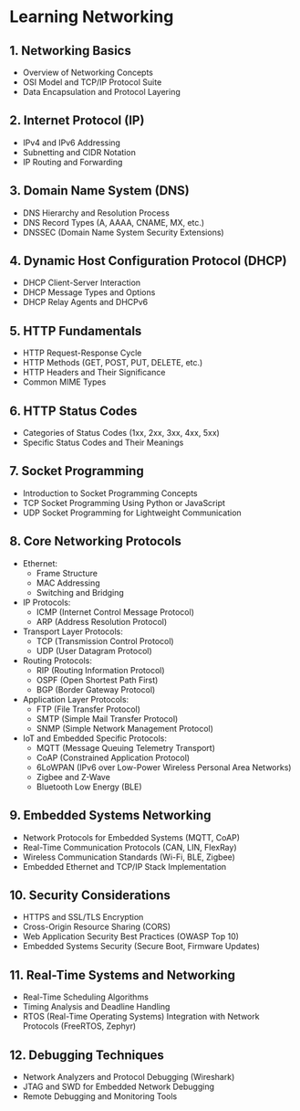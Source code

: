 # Learning Networking

## 1. Networking Basics
   - Overview of Networking Concepts
   - OSI Model and TCP/IP Protocol Suite
   - Data Encapsulation and Protocol Layering

## 2. Internet Protocol (IP)
   - IPv4 and IPv6 Addressing
   - Subnetting and CIDR Notation
   - IP Routing and Forwarding

## 3. Domain Name System (DNS)
   - DNS Hierarchy and Resolution Process
   - DNS Record Types (A, AAAA, CNAME, MX, etc.)
   - DNSSEC (Domain Name System Security Extensions)

## 4. Dynamic Host Configuration Protocol (DHCP)
   - DHCP Client-Server Interaction
   - DHCP Message Types and Options
   - DHCP Relay Agents and DHCPv6

## 5. HTTP Fundamentals
   - HTTP Request-Response Cycle
   - HTTP Methods (GET, POST, PUT, DELETE, etc.)
   - HTTP Headers and Their Significance
   - Common MIME Types

## 6. HTTP Status Codes
   - Categories of Status Codes (1xx, 2xx, 3xx, 4xx, 5xx)
   - Specific Status Codes and Their Meanings

## 7. Socket Programming
   - Introduction to Socket Programming Concepts
   - TCP Socket Programming Using Python or JavaScript
   - UDP Socket Programming for Lightweight Communication

## 8. Core Networking Protocols
   - Ethernet:
     - Frame Structure
     - MAC Addressing
     - Switching and Bridging
   - IP Protocols:
     - ICMP (Internet Control Message Protocol)
     - ARP (Address Resolution Protocol)
   - Transport Layer Protocols:
     - TCP (Transmission Control Protocol)
     - UDP (User Datagram Protocol)
   - Routing Protocols:
     - RIP (Routing Information Protocol)
     - OSPF (Open Shortest Path First)
     - BGP (Border Gateway Protocol)
   - Application Layer Protocols:
     - FTP (File Transfer Protocol)
     - SMTP (Simple Mail Transfer Protocol)
     - SNMP (Simple Network Management Protocol)
   - IoT and Embedded Specific Protocols:
     - MQTT (Message Queuing Telemetry Transport)
     - CoAP (Constrained Application Protocol)
     - 6LoWPAN (IPv6 over Low-Power Wireless Personal Area Networks)
     - Zigbee and Z-Wave
     - Bluetooth Low Energy (BLE)

## 9. Embedded Systems Networking
   - Network Protocols for Embedded Systems (MQTT, CoAP)
   - Real-Time Communication Protocols (CAN, LIN, FlexRay)
   - Wireless Communication Standards (Wi-Fi, BLE, Zigbee)
   - Embedded Ethernet and TCP/IP Stack Implementation

## 10. Security Considerations
   - HTTPS and SSL/TLS Encryption
   - Cross-Origin Resource Sharing (CORS)
   - Web Application Security Best Practices (OWASP Top 10)
   - Embedded Systems Security (Secure Boot, Firmware Updates)

## 11. Real-Time Systems and Networking
   - Real-Time Scheduling Algorithms
   - Timing Analysis and Deadline Handling
   - RTOS (Real-Time Operating Systems) Integration with Network Protocols (FreeRTOS, Zephyr)

## 12. Debugging Techniques
   - Network Analyzers and Protocol Debugging (Wireshark)
   - JTAG and SWD for Embedded Network Debugging
   - Remote Debugging and Monitoring Tools
